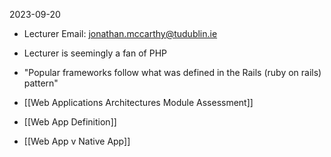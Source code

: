 2023-09-20

* Lecturer Email: jonathan.mccarthy@tudublin.ie

* Lecturer is seemingly a fan of PHP

* "Popular frameworks follow what was defined in the Rails (ruby on rails) pattern"

* [[Web Applications Architectures Module Assessment]]

* [[Web App Definition]]

* [[Web App v Native App]]